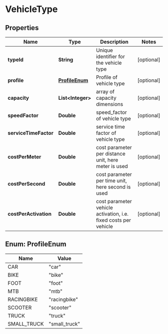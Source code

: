 
# VehicleType

## Properties
Name | Type | Description | Notes
------------ | ------------- | ------------- | -------------
**typeId** | **String** | Unique identifier for the vehicle type |  [optional]
**profile** | [**ProfileEnum**](#ProfileEnum) | Profile of vehicle type |  [optional]
**capacity** | **List&lt;Integer&gt;** | array of capacity dimensions |  [optional]
**speedFactor** | **Double** | speed_factor of vehicle type |  [optional]
**serviceTimeFactor** | **Double** | service time factor of vehicle type |  [optional]
**costPerMeter** | **Double** | cost parameter per distance unit, here meter is used |  [optional]
**costPerSecond** | **Double** | cost parameter per time unit, here second is used |  [optional]
**costPerActivation** | **Double** | cost parameter vehicle activation, i.e. fixed costs per vehicle |  [optional]


<a name="ProfileEnum"></a>
## Enum: ProfileEnum
Name | Value
---- | -----
CAR | &quot;car&quot;
BIKE | &quot;bike&quot;
FOOT | &quot;foot&quot;
MTB | &quot;mtb&quot;
RACINGBIKE | &quot;racingbike&quot;
SCOOTER | &quot;scooter&quot;
TRUCK | &quot;truck&quot;
SMALL_TRUCK | &quot;small_truck&quot;



